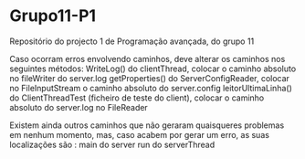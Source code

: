 # Grupo11-P1
Repositório do projecto 1 de Programação avançada, do grupo 11

Caso ocorram erros envolvendo caminhos, deve alterar os caminhos nos seguintes métodos: 
WriteLog() do clientThread, colocar o caminho absoluto no fileWriter do server.log
getProperties() do ServerConfigReader, colocar no FileInputStream o caminho absoluto do server.config
leitorUltimaLinha() do ClientThreadTest (ficheiro de teste do client), colocar o caminho absoluto do server.log no FileReader

Existem ainda outros caminhos que não geraram quaisqueres problemas em nenhum momento, mas, caso acabem por gerar um erro, as suas localizações são : 
main do server
run do serverThread
